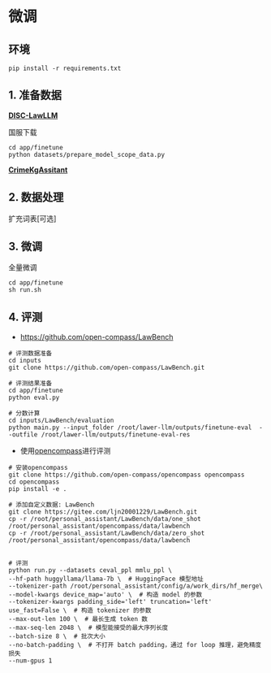 # 微调

## 环境
```shell
pip install -r requirements.txt
```


## 1. 准备数据

[**DISC-LawLLM**](https://github.com/FudanDISC/DISC-LawLLM)


国服下载
```shell
cd app/finetune
python datasets/prepare_model_scope_data.py
```

[**CrimeKgAssitant**](https://github.com/liuhuanyong/CrimeKgAssitant)


## 2. 数据处理
扩充词表[可选]


## 3. 微调

全量微调
```shell
cd app/finetune
sh run.sh
```

## 4. 评测

- https://github.com/open-compass/LawBench
```shell
# 评测数据准备
cd inputs
git clone https://github.com/open-compass/LawBench.git

# 评测结果准备
cd app/finetune
python eval.py

# 分数计算
cd inputs/LawBench/evaluation
python main.py --input_folder /root/lawer-llm/outputs/finetune-eval  --outfile /root/lawer-llm/outputs/finetune-eval-res
```


- 使用[opencompass](https://github.com/open-compass/opencompass)进行评测


```shell
# 安装opencompass
git clone https://github.com/open-compass/opencompass opencompass
cd opencompass
pip install -e .

# 添加自定义数据: LawBench
git clone https://gitee.com/ljn20001229/LawBench.git
cp -r /root/personal_assistant/LawBench/data/one_shot /root/personal_assistant/opencompass/data/lawbench
cp -r /root/personal_assistant/LawBench/data/zero_shot /root/personal_assistant/opencompass/data/lawbench


# 评测
python run.py --datasets ceval_ppl mmlu_ppl \
--hf-path huggyllama/llama-7b \  # HuggingFace 模型地址
--tokenizer-path /root/personal_assistant/config/a/work_dirs/hf_merge\ 
--model-kwargs device_map='auto' \  # 构造 model 的参数
--tokenizer-kwargs padding_side='left' truncation='left' use_fast=False \  # 构造 tokenizer 的参数
--max-out-len 100 \  # 最长生成 token 数
--max-seq-len 2048 \  # 模型能接受的最大序列长度
--batch-size 8 \  # 批次大小
--no-batch-padding \  # 不打开 batch padding，通过 for loop 推理，避免精度损失
--num-gpus 1
```
